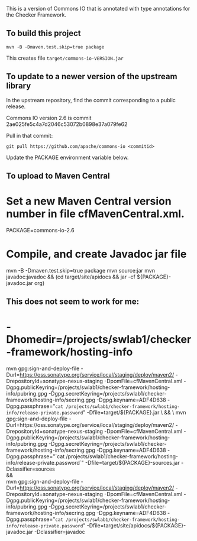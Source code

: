 This is a version of Commons IO that is annotated with type annotations for the Checker Framework.


To build this project
---------------------

```
mvn -B -Dmaven.test.skip=true package
```

This creates file
`target/commons-io-VERSION.jar`


To update to a newer version of the upstream library
----------------------------------------------------

In the upstream repository, find the commit corresponding to a public release.

Commons IO version 2.6 is commit 2ae025fe5c4a7d2046c53072b0898e37a079fe62

Pull in that commit:
```
git pull https://github.com/apache/commons-io <commitid>
```

Update the PACKAGE environment variable below.


To upload to Maven Central
--------------------------

# Set a new Maven Central version number in file cfMavenCentral.xml.

PACKAGE=commons-io-2.6

# Compile, and create Javadoc jar file
mvn -B -Dmaven.test.skip=true package
mvn source:jar
mvn javadoc:javadoc && (cd target/site/apidocs && jar -cf ${PACKAGE}-javadoc.jar org)

## This does not seem to work for me:
# -Dhomedir=/projects/swlab1/checker-framework/hosting-info

mvn gpg:sign-and-deploy-file -Durl=https://oss.sonatype.org/service/local/staging/deploy/maven2/ -DrepositoryId=sonatype-nexus-staging -DpomFile=cfMavenCentral.xml -Dgpg.publicKeyring=/projects/swlab1/checker-framework/hosting-info/pubring.gpg -Dgpg.secretKeyring=/projects/swlab1/checker-framework/hosting-info/secring.gpg -Dgpg.keyname=ADF4D638 -Dgpg.passphrase="`cat /projects/swlab1/checker-framework/hosting-info/release-private.password`" -Dfile=target/${PACKAGE}.jar \
&& \
mvn gpg:sign-and-deploy-file -Durl=https://oss.sonatype.org/service/local/staging/deploy/maven2/ -DrepositoryId=sonatype-nexus-staging -DpomFile=cfMavenCentral.xml -Dgpg.publicKeyring=/projects/swlab1/checker-framework/hosting-info/pubring.gpg -Dgpg.secretKeyring=/projects/swlab1/checker-framework/hosting-info/secring.gpg -Dgpg.keyname=ADF4D638 -Dgpg.passphrase="`cat /projects/swlab1/checker-framework/hosting-info/release-private.password`" -Dfile=target/${PACKAGE}-sources.jar -Dclassifier=sources \
&& \
mvn gpg:sign-and-deploy-file -Durl=https://oss.sonatype.org/service/local/staging/deploy/maven2/ -DrepositoryId=sonatype-nexus-staging -DpomFile=cfMavenCentral.xml -Dgpg.publicKeyring=/projects/swlab1/checker-framework/hosting-info/pubring.gpg -Dgpg.secretKeyring=/projects/swlab1/checker-framework/hosting-info/secring.gpg -Dgpg.keyname=ADF4D638 -Dgpg.passphrase="`cat /projects/swlab1/checker-framework/hosting-info/release-private.password`" -Dfile=target/site/apidocs/${PACKAGE}-javadoc.jar -Dclassifier=javadoc
